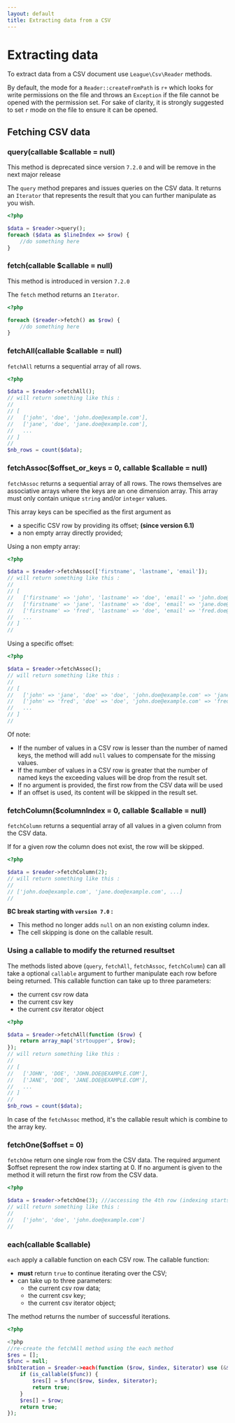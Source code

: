 ```yaml
---
layout: default
title: Extracting data from a CSV
---
```


# Extracting data

To extract data from a CSV document use `League\Csv\Reader` methods.

<p class="message-warning">
By default, the mode for a <code>Reader::createFromPath</code> is
<code>r+</code> which looks for write permissions on the file and throws an <code>Exception</code> if
the file cannot be opened with the permission set. For sake of clarity, it is
strongly suggested to set <code>r</code> mode on the file to ensure it can be opened.</p>

## Fetching CSV data

### query(callable $callable = null)

<p class="message-warning">This method is deprecated since version <code>7.2.0</code> and will be remove in the next major release</p>

The `query` method prepares and issues queries on the CSV data. It returns an `Iterator` that represents the result that you can further manipulate as you wish.

~~~php
<?php

$data = $reader->query();
foreach ($data as $lineIndex => $row) {
    //do something here
}
~~~

### fetch(callable $callable = null)

<p class="message-notice">This method is introduced in version <code>7.2.0</code></p>

The `fetch` method returns an `Iterator`.

~~~php
<?php

foreach ($reader->fetch() as $row) {
    //do something here
}
~~~

### fetchAll(callable $callable = null)

`fetchAll` returns a sequential array of all rows.

~~~php
<?php

$data = $reader->fetchAll();
// will return something like this :
//
// [
//   ['john', 'doe', 'john.doe@example.com'],
//   ['jane', 'doe', 'jane.doe@example.com'],
//   ...
// ]
//
$nb_rows = count($data);
~~~

### fetchAssoc($offset_or_keys = 0, callable $callable = null)

`fetchAssoc` returns a sequential array of all rows. The rows themselves are associative arrays where the keys are an one dimension array. This array must only contain unique `string` and/or `integer` values.

This array keys can be specified as the first argument as

- a specific CSV row by providing its offset; **(since version 6.1)**
- a non empty array directly provided;

Using a non empty array:

~~~php
<?php

$data = $reader->fetchAssoc(['firstname', 'lastname', 'email']);
// will return something like this :
//
// [
//   ['firstname' => 'john', 'lastname' => 'doe', 'email' => 'john.doe@example.com'],
//   ['firstname' => 'jane', 'lastname' => 'doe', 'email' => 'jane.doe@example.com'],
//   ['firstname' => 'fred', 'lastname' => 'doe', 'email' => 'fred.doe@example.com'],
//   ...
// ]
//
~~~

Using a specific offset:

~~~php
<?php

$data = $reader->fetchAssoc();
// will return something like this :
//
// [
//   ['john' => 'jane', 'doe' => 'doe', 'john.doe@example.com' => 'jane.doe@example.com'],
//   ['john' => 'fred', 'doe' => 'doe', 'john.doe@example.com' => 'fred.doe@example.com'],
//   ...
// ]
//
~~~

Of note:

- If the number of values in a CSV row is lesser than the number of named keys, the method will add `null` values to compensate for the missing values.
- If the number of values in a CSV row is greater that the number of named keys the exceeding values will be drop from the result set.
- If no argument is provided, the first row from the CSV data will be used
- If an offset is used, its content will be skipped in the result set.

### fetchColumn($columnIndex = 0, callable $callable = null)

`fetchColumn` returns a sequential array of all values in a given column from the CSV data.

If for a given row the column does not exist, the row will be skipped.

~~~php
<?php

$data = $reader->fetchColumn(2);
// will return something like this :
//
// ['john.doe@example.com', 'jane.doe@example.com', ...]
//
~~~

<div class="message-warning">
<strong>BC break starting with <code>version 7.0</code> :</strong>
<ul>
<li>This method no longer adds <code>null</code> on an non existing column index.</li>
<li>The cell skipping is done on the callable result.</li>
</ul>
</div>

### Using a callable to modify the returned resultset

The methods listed above (`query`, `fetchAll`, `fetchAssoc`, `fetchColumn`) can all take a optional `callable` argument to further manipulate each row before being returned. This callable function can take up to three parameters:

- the current csv row data
- the current csv key
- the current csv iterator object

~~~php
<?php

$data = $reader->fetchAll(function ($row) {
    return array_map('strtoupper', $row);
});
// will return something like this :
//
// [
//   ['JOHN', 'DOE', 'JOHN.DOE@EXAMPLE.COM'],
//   ['JANE', 'DOE', 'JANE.DOE@EXAMPLE.COM'],
//   ...
// ]
//
$nb_rows = count($data);
~~~

<p class="message-warning">In case of the <code>fetchAssoc</code> method, it's the callable result which is combine to the array key.</p>

### fetchOne($offset = 0)

`fetchOne` return one single row from the CSV data. The required argument $offset represent the row index starting at 0. If no argument is given to the method it will return the first row from the CSV data.

~~~php
<?php

$data = $reader->fetchOne(3); ///accessing the 4th row (indexing starts at 0)
// will return something like this :
//
//   ['john', 'doe', 'john.doe@example.com']
//
~~~

### each(callable $callable)

`each` apply a callable function on each CSV row. The callable function:

- **must** return `true` to continue iterating over the CSV;
- can take up to three parameters:
  - the current csv row data;
  - the current csv key;
  - the current csv iterator object;

The method returns the number of successful iterations.

~~~php
<?php

<?php
//re-create the fetchAll method using the each method
$res = [];
$func = null;
$nbIteration = $reader->each(function ($row, $index, $iterator) use (&$res, $func)) {
    if (is_callable($func)) {
        $res[] = $func($row, $index, $iterator);
        return true;
    }
    $res[] = $row;
    return true;
});
~~~
